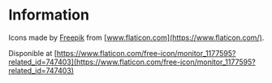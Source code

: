 # Information
Icons made by [Freepik](https://www.freepik.com) from [www.flaticon.com](https://www.flaticon.com/).

Disponible at [https://www.flaticon.com/free-icon/monitor_1177595?related_id=747403](https://www.flaticon.com/free-icon/monitor_1177595?related_id=747403)
